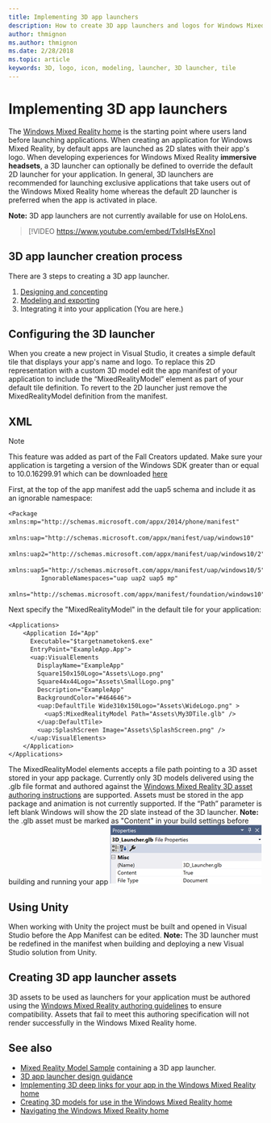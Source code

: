 ```yaml
---
title: Implementing 3D app launchers
description: How to create 3D app launchers and logos for Windows Mixed Reality apps and games. 
author: thmignon
ms.author: thmignon
ms.date: 2/28/2018
ms.topic: article
keywords: 3D, logo, icon, modeling, launcher, 3D launcher, tile
---
```




# Implementing 3D app launchers

The [Windows Mixed Reality home](navigating-the-windows-mixed-reality-home.md) is the starting point where users land before launching applications. When creating an application for Windows Mixed Reality, by default apps are launched as 2D slates with their app's logo. When developing experiences for Windows Mixed Reality **immersive headsets**, a 3D launcher can optionally be defined to override the default 2D launcher for your application. In general, 3D launchers are recommended for launching exclusive applications that take users out of the Windows Mixed Reality home whereas the default 2D launcher is preferred when the app is activated in place.

**Note:** 3D app launchers are not currently available for use on HoloLens.

>[!VIDEO https://www.youtube.com/embed/TxIslHsEXno]

## 3D app launcher creation process

There are 3 steps to creating a 3D app launcher.
1. [Designing and concepting](3d-app-launcher-design-guidance.md)
2. [Modeling and exporting](implementing-3d-deep-links-for-your-app-in-the-windows-mixed-reality-home.md)
3. Integrating it into your application (You are here.)

## Configuring the 3D launcher

When you create a new project in Visual Studio, it creates a simple default tile that displays your app's name and logo. To replace this 2D representation with a custom 3D model edit the app manifest of your application to include the “MixedRealityModel” element as part of your default tile definition. To revert to the 2D launcher just remove the MixedRealityModel definition from the manifest.

## XML
> [!NOTE]
> This feature was added as part of the Fall Creators updated. Make sure your application is targeting a version of the Windows SDK greater than or equal to 10.0.16299.91 which can be downloaded [here](https://developer.microsoft.com/en-US/windows/downloads/windows-10-sdk)

 First, at the top of the app manifest add the uap5 schema and include it as an ignorable namespace:

```
<Package xmlns:mp="http://schemas.microsoft.com/appx/2014/phone/manifest" 
         xmlns:uap="http://schemas.microsoft.com/appx/manifest/uap/windows10" 
         xmlns:uap2="http://schemas.microsoft.com/appx/manifest/uap/windows10/2" 
         xmlns:uap5="http://schemas.microsoft.com/appx/manifest/uap/windows10/5"
         IgnorableNamespaces="uap uap2 uap5 mp"
         xmlns="http://schemas.microsoft.com/appx/manifest/foundation/windows10">
```

Next specify the "MixedRealityModel" in the default tile for your application:

```
<Applications>
    <Application Id="App"
      Executable="$targetnametoken$.exe"
      EntryPoint="ExampleApp.App">
      <uap:VisualElements
        DisplayName="ExampleApp"
        Square150x150Logo="Assets\Logo.png"
        Square44x44Logo="Assets\SmallLogo.png"
        Description="ExampleApp"
        BackgroundColor="#464646">
        <uap:DefaultTile Wide310x150Logo="Assets\WideLogo.png" >
          <uap5:MixedRealityModel Path="Assets\My3DTile.glb" />
        </uap:DefaultTile>
        <uap:SplashScreen Image="Assets\SplashScreen.png" />
      </uap:VisualElements>
    </Application>
</Applications>
```

The MixedRealityModel elements accepts a file path pointing to a 3D asset stored in your app package. Currently only 3D models delivered using the .glb file format and authored against the [Windows Mixed Reality 3D asset authoring instructions](creating-3d-models-for-use-in-the-windows-mixed-reality-home.md) are supported. Assets must be stored in the app package and animation is not currently supported. If the “Path” parameter is left blank Windows will show the 2D slate instead of the 3D launcher. **Note:** the .glb asset must be marked as "Content" in your build settings before building and running your app ![Select the .glb in your solution explorer and use the properties section to mark it as "Content" in the build settings](images/buildsetting-content-300px.png)

## Using Unity

When working with Unity the project must be built and opened in Visual Studio before the App Manifest can be edited. **Note:** The 3D launcher must be redefined in the manifest when building and deploying a new Visual Studio solution from Unity.

## Creating 3D app launcher assets

3D assets to be used as launchers for your application must be authored using the [Windows Mixed Reality authoring guidelines](creating-3d-models-for-use-in-the-windows-mixed-reality-home.md) to ensure compatibility. Assets that fail to meet this authoring specification will not render successfully in the Windows Mixed Reality home.

## See also
* [Mixed Reality Model Sample](https://github.com/Microsoft/Windows-universal-samples/tree/master/Samples/MixedRealityModel) containing a 3D app launcher.
* [3D app launcher design guidance](3d-app-launcher-design-guidance.md)
* [Implementing 3D deep links for your app in the Windows Mixed Reality home](implementing-3d-deep-links-for-your-app-in-the-windows-mixed-reality-home.md)
* [Creating 3D models for use in the Windows Mixed Reality home](creating-3d-models-for-use-in-the-windows-mixed-reality-home.md)
* [Navigating the Windows Mixed Reality home](navigating-the-windows-mixed-reality-home.md)
